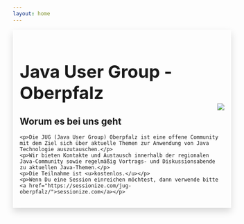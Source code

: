 ```yaml
---
layout: home
---
```



<div style="box-shadow: rgba(0, 0, 0, 0.15) 0px 8px 16px 0px; padding: 16px; margin-bottom: 1vh">
    <h1 style="margin-bottom: 0px; font-size: 2.5rem">Java User Group - Oberpfalz</h1>
    <img src="{{ 'assets/jug-banner.png' | relative_url }}" style="float: right; max-height: 200px;">
    <h2>Worum es bei uns geht</h2>

    <p>Die JUG (Java User Group) Oberpfalz ist eine offene Community mit dem Ziel sich über aktuelle Themen zur Anwendung von Java Technologie auszutauschen.</p>
    <p>Wir bieten Kontakte und Austausch innerhalb der regionalen Java-Community sowie regelmäßig Vortrags- und Diskussionsabende zu aktuellen Java-Themen.</p>
    <p>Die Teilnahme ist <u>kostenlos.</u></p>
    <p>Wenn Du eine Session einreichen möchtest, dann verwende bitte <a href="https://sessionize.com/jug-oberpfalz/">sessionize.com</a></p>
</div>
